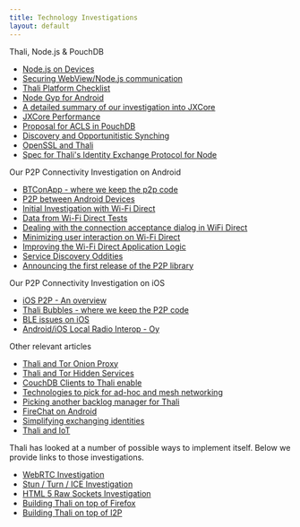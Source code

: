 ```yaml
---
title: Technology Investigations
layout: default
---
```

Thali, Node.js & PouchDB
* [Node.js on Devices](nodeondevices)
* [Securing WebView/Node.js communication](SecuringCordovaAndNodeJs)
* [Thali Platform Checklist](PlatformChecklist)
* [Node Gyp for Android](NotesOnNodeGypForAndroid)
* [A detailed summary of our investigation into JXCore](http://www.goland.org/jxcore/)
* [JXCore Performance](http://www.goland.org/jxcoreperf/)
* [Proposal for ACLS in PouchDB](http://www.goland.org/thaliacls/)
* [Discovery and Opportunitistic Synching](presenceprotocolforopportunisticsynching)
* [OpenSSL and Thali](opensslandthali)
* [Spec for Thali's Identity Exchange Protocol for Node](http://www.goland.org/thaliidentityexchangeprotocol/)

Our P2P Connectivity Investigation on Android
* [BTConApp - where we keep the p2p code](https://github.com/thaliproject/BTConApp)
* [P2P between Android Devices](AndroidP2P)
* [Initial Investigation with Wi-Fi Direct](http://www.drjukka.com/blog/wordpress/?p=24)
* [Data from Wi-Fi Direct Tests](http://www.drjukka.com/blog/wordpress/?p=29)
* [Dealing with the connection acceptance dialog in WiFi Direct](http://www.drjukka.com/blog/wordpress/?p=35)
* [Minimizing user interaction on Wi-Fi Direct](http://www.drjukka.com/blog/wordpress/?p=35)
* [Improving the Wi-Fi Direct Application Logic](http://www.drjukka.com/blog/wordpress/?p=41)
* [Service Discovery Oddities](http://www.drjukka.com/blog/wordpress/?p=52)
* [Announcing the first release of the P2P library](http://www.drjukka.com/blog/wordpress/?p=75)

Our P2P Connectivity Investigation on iOS
* [iOS P2P - An overview](iosp2p)
* [Thali Bubbles - where we keep the P2P code](https://github.com/thaliproject/ThaliBubbles)
* [BLE issues on iOS](http://www.softwarenerd.org/code/2015/4/16/bubble-chat-and-tsnpeerbluetooth-cocoapod)
* [Android/iOS Local Radio Interop - Oy](http://www.goland.org/thaliiosandroidinterop/)

Other relevant articles
* [Thali and Tor Onion Proxy](ThaliAndTorOnionProxy)
* [Thali and Tor Hidden Services](ThaliAndTorHiddenServices)
* [CouchDB Clients to Thali enable](CouchDBClientsToThaliEnable)
* [Technologies to pick for ad-hoc and mesh networking](http://www.goland.org/thalimesh/)
* [Picking another backlog manager for Thali](http://www.goland.org/anotherthalibacklog/)
* [FireChat on Android](ExperimentWithFireChat)
* [Simplifying exchanging identities](http://www.goland.org/coinflippingforthali/)
* [Thali and IoT](ThaliAndIoT)

Thali has looked at a number of possible ways to implement itself. Below we provide links to those investigations.
* [WebRTC Investigation](WebRTCInvestigation)
* [Stun / Turn / ICE Investigation](StunTurnICEInvestigation)
* [HTML 5 Raw Sockets Investigation](HTML5RawSocketsInvestigation)
* [Building Thali on top of Firefox](BuildingThaliOnTopOfFirefox)
* [Building Thali on top of I2P](BuildingThaliOnTopOfI2P)
